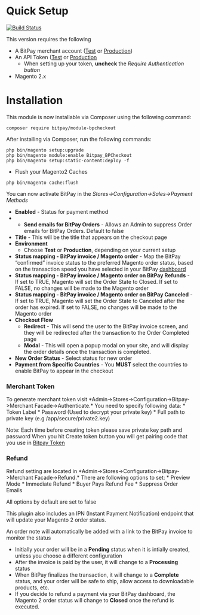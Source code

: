 # Quick Setup

[![Build Status](https://travis-ci.org/bitpay/bitpay-checkout-magento2.svg?branch=master)](https://travis-ci.org/bitpay/bitpay-checkout-magento2)

This version requires the following

* A BitPay merchant account ([Test](http://test.bitpay.com) or [Production](http://www.bitpay.com))
* An API Token ([Test](https://test.bitpay.com/dashboard/merchant/api-tokens) or [Production](https://bitpay.com/dashboard/merchant/api-tokens)
	* When setting up your token, **uncheck** the *Require Authentication button*
* Magento 2.x

# Installation

This module is now installable via Composer using the following command:

```
composer require bitpay/module-bpcheckout
```

After installing via Composer, run the following commands:

```
php bin/magento setup:upgrade
php bin/magento module:enable Bitpay_BPCheckout
php bin/magento setup:static-content:deploy -f
```

* Flush your Magento2 Caches

```
php bin/magento cache:flush
```

You can now activate BitPay in the *Stores->Configuration->Sales->Payment Methods*



* **Enabled** - Status for payment method
* * **Send emails for BitPay Orders** - Allows an Admin to suppress Order emails for BitPay Orders. Default to false
* **Title** - This will be the title that appears on the checkout page
* **Environment**
	* Choose **Test** or **Production**, depending on your current setup
* **Status mapping - BitPay invoice / Magento order** - Map the BitPay “confirmed” invoice status to the preferred Magento order status, based on the transaction speed you have selected in your BitPay <a target="_blank" href="https://bitpay.com/dashboard/settings/edit/order">dashboard</a>
* **Status mapping - BitPay invoice / Magento order on BitPay Refunds** - If set to TRUE, Magento will set the Order State to Closed.  If set to FALSE, no changes will be made to the Magento order
* **Status mapping - BitPay invoice / Magento order on BitPay Canceled** - If set to TRUE, Magento will set the Order State to Canceled after the order has expired.  If set to FALSE, no changes will be made to the Magento order
* **Checkout Flow**
	* **Redirect** - This will send the user to the BitPay invoice screen, and they will be redirected after the transaction to the Order Completed page
	* **Modal** - This will open a popup modal on your site, and will display the order details once the transaction is completed.
* **New Order Status** - Select status for new order
* **Payment from Specific Countries**	 - You **MUST** select the countries to enable BitPay to appear in the checkout  
 
<h3>Merchant Token</h3>
To generate merchant token visit *Admin->Stores->Configuration->Bitpay->Merchant Facade->Authenticate.*
You need to specify following data:
* Token Label
* Password (Used to decrypt your private key)
* Full path to private key (e.g /app/secure/private2.key)

Note: Each time before creating token please save private key path and password
When you hit Create token button you will get pairing code that you use in <a href="https://test.bitpay.com/dashboard/merchant/api-tokens">Bitpay Token</a>

<h3>Refund</h3>
Refund setting are located in *Admin->Stores->Configuration->Bitpay->Merchant Facade->Refund.*
There are following options to set:
* Preview Mode
* Immediate Refund
* Buyer Pays Refund Fee
* Suppress Order Emails

All options by default are set to false

This plugin also includes an IPN (Instant Payment Notification) endpoint that will update your Magento 2 order status.

An order note will automatically be added with a link to the BitPay invoice to monitor the status

 * Initially your order will be in a **Pending** status when it is intially created, unless you choose a different configuration
 * After the invoice is paid by the user, it will change to a **Processing** status
 * When BitPay finalizes the transaction, it will change to a **Complete** status, and your order will be safe to ship, allow access to downloadable products, etc.
 * If you decide to refund a payment via your BitPay dashboard, the Magento 2 order status will change to **Closed** once the refund is executed.
